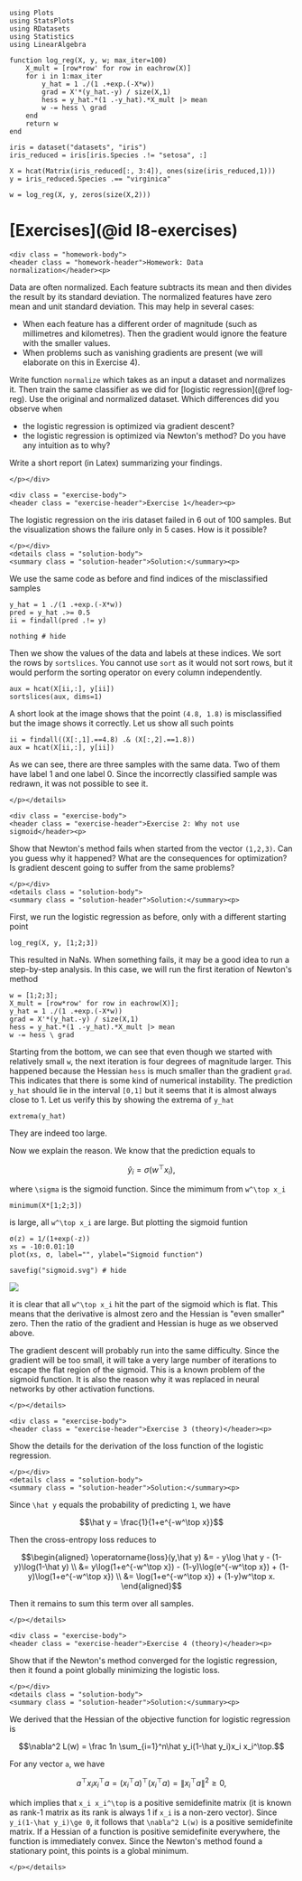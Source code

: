 ```@setup ex_log
using Plots
using StatsPlots
using RDatasets
using Statistics
using LinearAlgebra

function log_reg(X, y, w; max_iter=100)
    X_mult = [row*row' for row in eachrow(X)]
    for i in 1:max_iter
        y_hat = 1 ./(1 .+exp.(-X*w))
        grad = X'*(y_hat.-y) / size(X,1)
        hess = y_hat.*(1 .-y_hat).*X_mult |> mean
        w -= hess \ grad
    end
    return w
end

iris = dataset("datasets", "iris")
iris_reduced = iris[iris.Species .!= "setosa", :]

X = hcat(Matrix(iris_reduced[:, 3:4]), ones(size(iris_reduced,1)))
y = iris_reduced.Species .== "virginica"

w = log_reg(X, y, zeros(size(X,2)))
```





# [Exercises](@id l8-exercises)

```@raw html
<div class = "homework-body">
<header class = "homework-header">Homework: Data normalization</header><p>
```
Data are often normalized. Each feature subtracts its mean and then divides the result by its standard deviation. The normalized features have zero mean and unit standard deviation. This may help in several cases:
- When each feature has a different order of magnitude (such as millimetres and kilometres). Then the gradient would ignore the feature with the smaller values.
- When problems such as vanishing gradients are present (we will elaborate on this in Exercise 4).

Write function ```normalize``` which takes as an input a dataset and normalizes it. Then train the same classifier as we did for [logistic regression](@ref log-reg). Use the original and normalized dataset. Which differences did you observe when
- the logistic regression is optimized via gradient descent?
- the logistic regression is optimized via Newton's method?
Do you have any intuition as to why?

Write a short report (in Latex) summarizing your findings.
```@raw html
</p></div>
```   







```@raw html
<div class = "exercise-body">
<header class = "exercise-header">Exercise 1</header><p>
```
The logistic regression on the iris dataset failed in 6 out of 100 samples. But the visualization shows the failure only in 5 cases. How is it possible?
```@raw html
</p></div>
<details class = "solution-body">
<summary class = "solution-header">Solution:</summary><p>
```
We use the same code as before and find indices of the misclassified samples
```@example ex_log
y_hat = 1 ./(1 .+exp.(-X*w))
pred = y_hat .>= 0.5
ii = findall(pred .!= y)

nothing # hide
```
Then we show the values of the data and labels at these indices. We sort the rows by ```sortslices```. You cannot use ```sort``` as it would not sort rows, but it would perform the sorting operator on every column independently.
```@example ex_log
aux = hcat(X[ii,:], y[ii])
sortslices(aux, dims=1)
```
A short look at the image shows that the point ``(4.8, 1.8)`` is misclassified but the image shows it correctly. Let us show all such points
```@example ex_log
ii = findall((X[:,1].==4.8) .& (X[:,2].==1.8))
aux = hcat(X[ii,:], y[ii])
```
As we can see, there are three samples with the same data. Two of them have label 1 and one label 0. Since the incorrectly classified sample was redrawn, it was not possible to see it.
```@raw html
</p></details>
```







```@raw html
<div class = "exercise-body">
<header class = "exercise-header">Exercise 2: Why not use sigmoid</header><p>
```
Show that Newton's method fails when started from the vector ``(1,2,3)``. Can you guess why it happened? What are the consequences for optimization? Is gradient descent going to suffer from the same problems?
```@raw html
</p></div>
<details class = "solution-body">
<summary class = "solution-header">Solution:</summary><p>
```
First, we run the logistic regression as before, only with a different starting point
```@example ex_log
log_reg(X, y, [1;2;3])
```
This resulted in NaNs. When something fails, it may be a good idea to run a step-by-step analysis. In this case, we will run the first iteration of Newton's method
```@repl ex_log
w = [1;2;3];
X_mult = [row*row' for row in eachrow(X)];
y_hat = 1 ./(1 .+exp.(-X*w))
grad = X'*(y_hat.-y) / size(X,1)
hess = y_hat.*(1 .-y_hat).*X_mult |> mean
w -= hess \ grad
```
Starting from the bottom, we can see that even though we started with relatively small ``w``, the next iteration is four degrees of magnitude larger. This happened because the Hessian ```hess``` is much smaller than the gradient ```grad```. This indicates that there is some kind of numerical instability. The prediction ```y_hat``` should lie in the interval ``[0,1]`` but it seems that it is almost always close to 1. Let us verify this by showing the extrema of ```y_hat```
```@example ex_log
extrema(y_hat)
```
They are indeed too large.

Now we explain the reason. We know that the prediction equals to
```math
\hat y_i = \sigma(w^\top x_i),
```
where ``\sigma`` is the sigmoid function. Since the mimimum from ``w^\top x_i``
```@example ex_log
minimum(X*[1;2;3])
```
is large, all ``w^\top x_i`` are large. But plotting the sigmoid funtion
```@example ex_log
σ(z) = 1/(1+exp(-z))
xs = -10:0.01:10
plot(xs, σ, label="", ylabel="Sigmoid function")

savefig("sigmoid.svg") # hide
```

![](sigmoid.svg)

it is clear that all ``w^\top x_i`` hit the part of the sigmoid which is flat. This means that the derivative is almost zero and the Hessian is "even smaller" zero. Then the ratio of the gradient and Hessian is huge as we observed above.

The gradient descent will probably run into the same difficulty. Since the gradient will be too small, it will take a very large number of iterations to escape the flat region of the sigmoid. This is a known problem of the sigmoid function. It is also the reason why it was replaced in neural networks by other activation functions.
```@raw html
</p></details>
```











```@raw html
<div class = "exercise-body">
<header class = "exercise-header">Exercise 3 (theory)</header><p>
```
Show the details for the derivation of the loss function of the logistic regression.
```@raw html
</p></div>
<details class = "solution-body">
<summary class = "solution-header">Solution:</summary><p>
```
Since ``\hat y`` equals the probability of predicting ``1``, we have
```math
\hat y = \frac{1}{1+e^{-w^\top x}}
``` 
Then the cross-entropy loss reduces to
```math
\begin{aligned}
\operatorname{loss}(y,\hat y) &= - y\log \hat y - (1-y)\log(1-\hat y) \\
&= y\log(1+e^{-w^\top x}) - (1-y)\log(e^{-w^\top x}) + (1-y)\log(1+e^{-w^\top x}) \\
&= \log(1+e^{-w^\top x}) + (1-y)w^\top x.
\end{aligned}
```
Then it remains to sum this term over all samples.
```@raw html
</p></details>
```







```@raw html
<div class = "exercise-body">
<header class = "exercise-header">Exercise 4 (theory)</header><p>
```
Show that if the Newton's method converged for the logistic regression, then it found a point globally minimizing the logistic loss. 
```@raw html
</p></div>
<details class = "solution-body">
<summary class = "solution-header">Solution:</summary><p>
```
We derived that the Hessian of the objective function for logistic regression is
```math
\nabla^2 L(w) = \frac 1n \sum_{i=1}^n\hat y_i(1-\hat y_i)x_i x_i^\top.
```
For any vector ``a``, we have
```math
a^\top x_i x_i^\top a = (x_i^\top a)^\top (x_i^\top a) = \|x_i^\top a\|^2 \ge 0,
```
which implies that ``x_i x_i^\top`` is a positive semidefinite matrix (it is known as rank-1 matrix as its rank is always 1 if ``x_i`` is a non-zero vector). Since ``y_i(1-\hat y_i)\ge 0``, it follows that ``\nabla^2 L(w)`` is a positive semidefinite matrix. If a Hessian of a function is positive semidefinite everywhere, the function is immediately convex. Since the Newton's method found a stationary point, this points is a global minimum.
```@raw html
</p></details>
```




